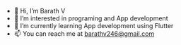 - 👋 Hi, I’m Barath V
- 👀 I’m interested in programing and App development 
- 🌱 I’m currently learning App development using Flutter
- 📫 You can reach me at barathv246@gmail.com

<!---
barathv246 is a ✨ special ✨ repository because its `README.md` (this file) appears on your GitHub profile.
You can click the Preview link to take a look at your changes.
--->
